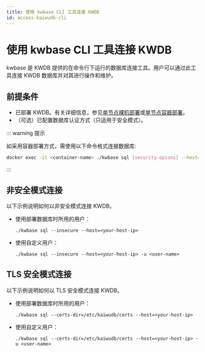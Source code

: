 ```yaml
---
title: 使用 kwbase CLI 工具连接 KWDB
id: access-kaiwudb-cli
---
```


# 使用 kwbase CLI 工具连接 KWDB

kwbase 是 KWDB 提供的在命令行下运行的数据库连接工具。用户可以通过此工具连接 KWDB 数据库并对其进行操作和维护。

## 前提条件

- 已部署 KWDB。有关详细信息，参见[单节点裸机部署](../install-kaiwudb/quickstart-bare-metal.md)或[单节点容器部署](../install-kaiwudb/quickstart-docker.md)。
- （可选）已配置数据库认证方式（只适用于安全模式）。

::: warning 提示

如采用容器部署方式，需使用以下命令格式连接数据库:

```bash
docker exec -it <container-name> ./kwbase sql [security-opions] --host=<your-host-ip> [-u <user-name>]
```

:::

## 非安全模式连接

以下示例说明如何以非安全模式连接 KWDB。

- 使用部署数据库时所用的用户：

    ```shell
    ./kwbase sql --insecure --host=<your-host-ip>
    ```

- 使用自定义用户：

    ```shell
    ./kwbase sql --insecure --host=<your-host-ip> -u <user-name>
    ```

## TLS 安全模式连接

以下示例说明如何以 TLS 安全模式连接 KWDB。

- 使用部署数据库时所用的用户：

    ```shell
    ./kwbase sql --certs-dir=/etc/kaiwudb/certs --host=<your-host-ip>
    ```

- 使用自定义用户：

    ```shell
    ./kwbase sql --certs-dir=/etc/kaiwudb/certs --host=<your-host-ip> -u <user-name>
    ```